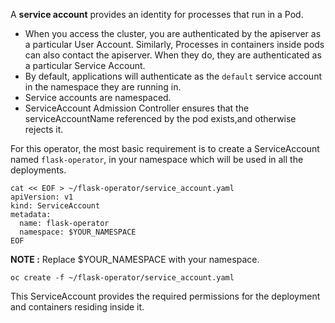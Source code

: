 A **service account** provides an identity for processes that run in a Pod.

* When you access the cluster, you are authenticated by the apiserver as a particular User Account. Similarly, Processes in containers inside pods can also contact the apiserver. When they do, they are authenticated as a particular Service Account.
* By default, applications will authenticate as the `default` service account in the namespace they are running in.
* Service accounts are namespaced.
* ServiceAccount Admission Controller ensures that the serviceAccountName referenced by the pod exists,and otherwise rejects it.

For this operator, the most basic requirement is to create a ServiceAccount named `flask-operator`, in your namespace which will be used in all the deployments.
```execute
cat << EOF > ~/flask-operator/service_account.yaml
apiVersion: v1
kind: ServiceAccount
metadata:
  name: flask-operator
  namespace: $YOUR_NAMESPACE
EOF
```
**NOTE :** Replace $YOUR_NAMESPACE with your namespace.
```execute
oc create -f ~/flask-operator/service_account.yaml
```

This ServiceAccount provides the required permissions for the deployment and containers residing inside it. 
